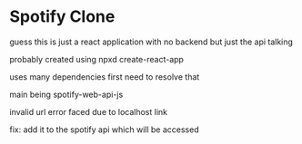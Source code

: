 # Spotify Clone

guess this is just a react application with no backend but just the api talking

probably created using npxd create-react-app


uses many dependencies first need to resolve that

main being spotify-web-api-js


invalid url error faced due to localhost link

fix: add it to the spotify api which will be accessed

